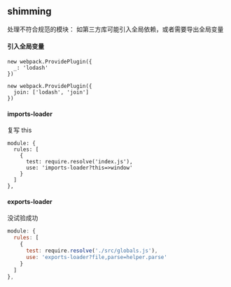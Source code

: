 ## shimming

处理不符合规范的模块：
如第三方库可能引入全局依赖，或者需要导出全局变量

#### 引入全局变量

```
new webpack.ProvidePlugin({
  _: 'lodash'
})
```

```
new webpack.ProvidePlugin({
  join: ['lodash', 'join']
})
```

#### imports-loader

复写 this
```
module: {
  rules: [
    {
      test: require.resolve('index.js'),
      use: 'imports-loader?this=>window'
    }
  ]
},
```

#### exports-loader

没试验成功
```js
module: {
  rules: [
    {
      test: require.resolve('./src/globals.js'),
      use: 'exports-loader?file,parse=helper.parse'
    }
  ]
},
```
